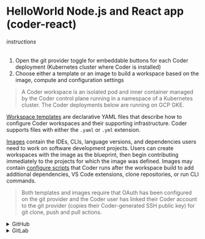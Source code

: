 # HelloWorld Node.js and React app (coder-react)

###### instructions

1. Open the git provider toggle for embeddable buttons for each Coder deployment (Kubernetes cluster where Coder is installed)
1. Choose either a template or an image to build a workspace based on the image, compute and configuration settings

> A Coder workspace is an isolated pod and inner container managed by the Coder control plane running in a namespace of a Kubernetes cluster. The Coder deployments below are running on GCP GKE.

[Workspace templates](https://coder.com/docs/coder/latest/workspaces/workspace-templates) are declarative YAML files that describe
how to configure Coder workspaces and their supporting infrastructure. Coder supports
files with either the `.yaml` or `.yml` extension.

[Images](https://coder.com/docs/coder/latest/workspaces/images) contain the IDEs, CLIs, language versions, and dependencies users need to work on software development projects. Users can create workspaces with the image as the blueprint, then begin contributing immediately to the projects for which the image was defined. Images may contain [configure scripts](https://coder.com/docs/coder/latest/images/configure) that Coder runs after the workspace build to add additional dependencies, VS Code extensions, clone repositories, or run CLI commands.

> Both templates and images require that OAuth has been configured on the git provider and the Coder user has linked their Coder account to the git provider (copies their Coder-generated SSH public key) for git clone, push and pull actions.

<details>
  <summary>GitHub</summary>

##### from image

###### clean.demo.coder.com
[![Open in Coder](https://cdn.coder.com/embed-button.svg)](https://clean.demo.coder.com/workspaces/git?org=default&image=613e7962-fe3f5efcfd8ce7cb502825b6&tag=ubuntu&service=github&repo=git@github.com:mtm20176/coder-react.git)

###### demo-2.cdr.dev
[![Open in Coder](https://cdn.coder.com/embed-button.svg)](https://demo-2.cdr.dev/workspaces/git?org=coder&image=5ffcbd02-873d1f55d68f0909fa7bcf3b&tag=ubuntu&service=github&repo=git@github.com:mtm20176/coder-react.git)

###### mark.coder.com
[![Open in Coder](https://cdn.coder.com/embed-button.svg)](https://mark.coder.com/workspaces/git?org=default&image=612775ba-709ca7f8ad90dc53de27129a&tag=ubuntu&service=github&repo=git@github.com:mtm20176/coder-react.git)


##### from template

###### clean.demo.coder.com
[![Open in Coder](https://cdn.coder.com/embed-button.svg)](https://clean.demo.coder.com/wac/build?template_oauth_service=github&template_url=git@github.com:mtm20176/coder-react.git&template_ref=main&template_filepath=.coder/coder.yaml)

###### demo-2.cdr.dev
[![Open in Coder](https://cdn.coder.com/embed-button.svg)](https://demo-2.cdr.dev/wac/build?template_oauth_service=github&template_url=git@github.com:mtm20176/coder-react.git&template_ref=main&template_filepath=.coder/coder.yaml)

###### mark.coder.com
[![Open in Coder](https://cdn.coder.com/embed-button.svg)](https://mark.coder.com/wac/build?template_oauth_service=github&template_url=git@github.com:mtm20176/coder-react.git&template_ref=main&template_filepath=.coder/coder.yaml)
</details>

<details>
  <summary>GitLab</summary>
  
##### from image
  
###### clean.demo.coder.com
[![Open in Coder](https://cdn.coder.com/embed-button.svg)](https://clean.demo.coder.com/workspaces/git?org=default&image=613e7962-fe3f5efcfd8ce7cb502825b6&tag=ubuntu&service=gitlab&repo=git@gitlab.com:mtm20176/coder-react.git)

###### demo-2.cdr.dev
[![Open in Coder](https://cdn.coder.com/embed-button.svg)](https://demo-2.cdr.dev/workspaces/git?org=coder&image=5ffcbd02-873d1f55d68f0909fa7bcf3b&tag=ubuntu&service=gitlab&repo=git@gitlab.com:mtm20176/coder-react.git)

###### mark.coder.com
[![Open in Coder](https://cdn.coder.com/embed-button.svg)](https://mark.coder.com/workspaces/git?org=default&image=612775ba-709ca7f8ad90dc53de27129a&tag=ubuntu&service=gitlab&repo=git@gitlab.com:mtm20176/coder-react.git)


##### from template

###### clean.demo.coder.com
[![Open in Coder](https://cdn.coder.com/embed-button.svg)](https://clean.demo.coder.com/wac/build?template_oauth_service=gitlab&template_url=git@gitlab.com:mtm20176/coder-react.git&template_ref=main&template_filepath=.coder/coder.yaml)

###### demo-2.cdr.dev
[![Open in Coder](https://cdn.coder.com/embed-button.svg)](https://demo-2.cdr.dev/wac/build?template_oauth_service=gitlab&template_url=git@gitlab.com:mtm20176/coder-react.git&template_ref=main&template_filepath=.coder/coder.yaml)

###### mark.coder.com
[![Open in Coder](https://cdn.coder.com/embed-button.svg)](https://mark.coder.com/wac/build?template_oauth_service=gitlab&template_url=git@gitlab.com:mtm20176/coder-react.git&template_ref=main&template_filepath=.coder/coder.yaml)













